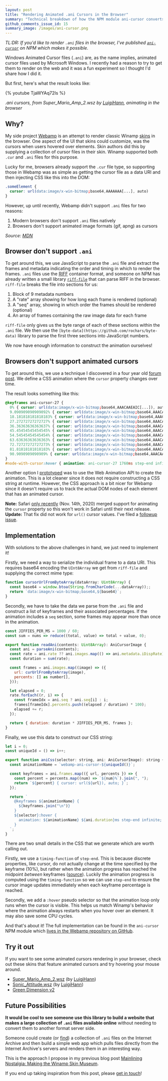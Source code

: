 ```yaml
---
layout: post
title: "Rendering Animated .ani Cursors in the Browser"
summary: "Technical breakdown of how the NPM module ani-cursor converts .ani files into CSS animations in the browser"
github_comments_issue_id: 15
summary_image: /images/ani-cursor.png
---
```


<script src="{{ "/javascripts/ani-cursor.js" | prepend: site.baseurl }}"></script>
<script>
async function applyCursor(selector, aniUrl) {
  const response = await fetch(aniUrl);
  const data = new Uint8Array(await response.arrayBuffer());

  const style = document.createElement("style");
  style.innerText = aniCursor.convertAniBinaryToCSS(selector, data);

  document.head.appendChild(style);
}

applyCursor(
  "body",
  "https://archive.org/cors/tucows_169750_Dove_Flying/dove.ani"
);
</script>

*TL:DR: If you'd like to render `.ani` files in the browser, I've published [`ani-cursor`](https://www.npmjs.com/package/ani-cursor) on NPM which makes it possible.*

Windows Animated Cursor files (`.ani`) are, as the name implies, animated cursor files used by Microsoft Windows. I recently had a reason to try to get them to render on the web and it was a fun experiment so I thought I'd share how I did it.

But first, here's what the result looks like:

{% youtube TjaWYAq72Is %}

_.ani cursors, from Super_Mario_Amp_2.wsz by [LuigiHann](https://twitter.com/luigihann), animating in the browser_

## Why?

My side project [Webamp](https://webamp.org) is an attempt to render classic Winamp [skins](https://en.wikipedia.org/wiki/Skin_(computing)) in the browser. One aspect of the UI that skins could customize, was the cursors when users hovered over elements. Skin authors did this by supplying a collection of cursor files in their skin. Winamp supported both `.cur` and `.ani` files for this purpose.

Lucky for me, browsers already support the `.cur` file type, so supporting those in Webamp was as simple as getting the cursor file as a data URI and then injecting CSS like this into the DOM:

```css
.someElement {
  cursor: url(data:image/x-win-bitmap;base64,AAAAAAA[...], auto)
}
```

However, up until recently, Webamp didn't support `.ani` files for two reasons:

1. Modern browsers don't support `.ani` files natively
2. Browsers don't support animated image formats (gif, apng) as cursors

*Source: [MDN](https://developer.mozilla.org/en-US/docs/Web/CSS/CSS_Basic_User_Interface/Using_URL_values_for_the_cursor_property)*

## Browser don't support `.ani`

To get around this, we use JavaScript to parse the `.ani` file and extract the frames and metadata indicating the order and timing in which to render the frames. `.ani` files use the [RIFF](http://fileformats.archiveteam.org/wiki/RIFF) container format, and someone on NPM has already written a small library [`riff-file`](https://github.com/rochars/riff-file) that can parse RIFF in the browser. `riff-file` breaks the file into sections for us:

1. Block of 9 metadata numbers
2. A "rate" array showing for how long each frame is rendered (optional)
3. A "seq" array, showing in which order the frames should be rendered (optional)
4. An array of frames containing the raw image data for each frame

`riff-file` only gives us the byte range of each of these sections within the `.ani` file. We then use the `[byte-data](https://github.com/rochars/byte-data)` library to parse the first three sections into JavaScript numbers.

We now have enough information to construct the animation ourselves!

## Browsers don't support animated cursors

To get around this, we use a technique I discovered in a four year old [forum post](https://css-tricks.com/forums/topic/animated-cursor/). We define a CSS animation where the `cursor` property changes over time.

The result looks something like this:

```css
@keyframes ani-cursor-27 {
  0% { cursor: url(data:image/x-win-bitmap;base64,AAACAAEAIC[...]), auto; }
  9.090909090909092% { cursor: url(data:image/x-win-bitmap;base64,AAACAAEAIC[...]), auto; }
  18.181818181818183% { cursor: url(data:image/x-win-bitmap;base64,AAACAAEAI[...]), auto; }
  27.27272727272727% { cursor: url(data:image/x-win-bitmap;base64,AAACAAEAIC[...]), auto; }
  36.36363636363637% { cursor: url(data:image/x-win-bitmap;base64,AAACAAEAIC[...]), auto; }
  45.45454545454545% { cursor: url(data:image/x-win-bitmap;base64,AAACAAEAIC[...]), auto; }
  54.54545454545454% { cursor: url(data:image/x-win-bitmap;base64,AAACAAEAIC[...]), auto; }
  63.63636363636363% { cursor: url(data:image/x-win-bitmap;base64,AAACAAEAIC[...]), auto; }
  72.72727272727273% { cursor: url(data:image/x-win-bitmap;base64,AAACAAEAIC[...]), auto; }
  81.81818181818183% { cursor: url(data:image/x-win-bitmap;base64,AAACAAEAIC[...]), auto; }
  90.9090909090909% { cursor: url(data:image/x-win-bitmap;base64,AAACAAEAICA[...]), auto; }
}
#node-with-cursor:hover { animation: ani-cursor-27 1760ms step-end infinite; }
```

Another option I [prototyped](https://codesandbox.io/s/ani-web-animation-lz46u?file=/src/parseAni.js) was to use the Web Animation API to create the animation. This is a lot cleaner since it does not require constructing a CSS string at runtime. However, the CSS approach is a bit nicer for Webamp since it doesn't require us to track the actual DOM nodes of each element that has an animated cursor. 

**Note:** Safari [only recently](https://trac.webkit.org/changeset/269812/webkit) (Nov. 14th, 2020) merged support for animating the `cursor` property so this won't work in Safari until their next release. **Update:** That fix did not work for `url()` cursor values. I've filed a [followup issue](https://bugs.webkit.org/show_bug.cgi?id=221589).

## Implementation

With solutions to the above challenges in hand, we just need to implement it!

Firstly, we need a way to serialize the individual frame to a data URI. This requires base64 encoding the `UInt8Array` we get from `riff-file` and supplying the correct mime type:

```jsx
function cursorUrlFromByteArray(dataArray: Uint8Array) {
  const base64 = window.btoa(String.fromCharCode(...dataArray));;
  return `data:image/x-win-bitmap;base64,${base64}`;
}
```

Secondly, we have to take the data we parse from the `.ani` file and construct a list of keyframes and their associated percentages. If the animation includes a `seq` section, some frames may appear more than once in the animation.  

```jsx
const JIFFIES_PER_MS = 1000 / 60;
const sum = nums => reduce((total, value) => total + value, 0);

export function readAni(contents: Uint8Array): AniCursorImage {
  const ani = parseAni(contents);
  const rate = ani.rate ?? ani.images.map(() => ani.metadata.iDispRate);
  const duration = sum(rate);

  const frames = ani.images.map((image) => ({
    url: curUrlFromByteArray(image),
    percents: [] as number[],
  }));

  let elapsed = 0;
  rate.forEach((r, i) => {
    const frameIdx = ani.seq ? ani.seq[i] : i;
    frames[frameIdx].percents.push((elapsed / duration) * 100);
    elapsed += r;
  });

  return { duration: duration * JIFFIES_PER_MS, frames };
}
```

Finally, we use this data to construct our CSS string:

```jsx
let i = 0;
const uniqueId = () => i++;

export function aniCss(selector: string, ani: AniCursorImage): string {
  const animationName = `webamp-ani-cursor-${uniqueId()}`;

  const keyframes = ani.frames.map(({ url, percents }) => {
    const percent = percents.map((num) => `${num}%`).join(", ");
    return `${percent} { cursor: url(${url}), auto; }`;
  });

  return `
    @keyframes ${animationName} {
      ${keyframes.join("\n")}
    }
    ${selector}:hover {
      animation: ${animationName} ${ani.duration}ms step-end infinite;
    }
  `;
}
```

There are two small details in the CSS that we generate which are worth calling out.

Firstly, we use a `timing-function` of `step-end`. This is because discrete properties, like cursor, do not actually change at the time specified by the keyframe (10%), but rather when the animation progress has reached the midpoint *between* keyframes ([source](https://drafts.csswg.org/web-animations-1/#discrete)). Luckily the animation progress is computed using the `timing-function` so we can use `step-end` to ensure the cursor image updates immediately when each keyframe percentage is reached.

Secondly, we add a `:hover` pseudo selector so that the animation loop only runs when the cursor is visible. This helps us match Winamp's behavior where the animation always restarts when you hover over an element. It may also save some CPU cycles.

And that's about it! The full implementation can be found in the `ani-cursor` NPM module which [lives in the Webamp repository on GitHub](https://github.com/captbaritone/webamp/tree/master/packages/ani-cursor).

## Try it out

If you want to see some animated cursors rendering in your browser, check out these skins that feature animated cursors and try hovering your mouse around.

- [Super_Mario_Amp_2.wsz](https://webamp.org/?skinUrl=https://cdn.webampskins.org/skins/6e30f9e9b8f5719469809785ae5e4a1f.wsz) (by [LuigiHann](https://twitter.com/luigihann?lang=en))
- [Sonic_Attitude.wsz](https://webamp.org/?skinUrl=https://cdn.webampskins.org/skins/4cbfadd11c0e8ebec834ea0355d275c1.wsz) (by [LuigiHann](https://twitter.com/luigihann?lang=en))
- [Green Dimension v2](https://webamp.org/?skinUrl=https://cdn.webampskins.org/skins/4308a2fc648033bf5fe7c4d56a5c8823.wsz)

## Future Possibilities

**It would be cool to see someone use this library to build a website that makes a large collection of `.ani` files available online** without needing to convert them to another format server side.

Someone could create (or [find](https://archive.org/details/TOPCUR95_ZIP)) a collection of `.ani` files on the Internet Archive and then build a simple web app which pulls files directly from the Internet Archive's servers and renders them in an interesting way.

This is the approach I propose in my previous blog post [Mainlining Nostalgia: Making the Winamp Skin Museum](https://jordaneldredge.com/blog/winamp-skin-musuem/).

If you end up taking inspiration from this post, please [get in touch](https://jordaneldredge.com/contact/)!